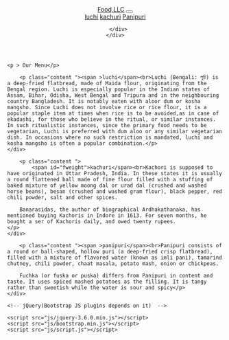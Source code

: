 
<html lang="en">
 <head>
 	<meta charset="utf-8">
 	<meta http-equiv="X-UA-Compatible" content="IE=edge">
 	<meta name="viewport" content="width=device-width, initial-scale=1">
 	<title>Bootstrap Starter Page</title>
 	<link href="https://cdn.jsdelivr.net/npm/bootstrap@5.0.0-beta3/dist/css/bootstrap.min.css" rel="stylesheet" integrity="sha384-eOJMYsd53ii+scO/bJGFsiCZc+5NDVN2yr8+0RDqr0Ql0h+rP48ckxlpbzKgwra6" crossorigin="anonymous">
 	<link rel="stylesheet" href="css/styles.css">
 	<link rel="stylesheet" type="text/css" href='https://fonts.googleapis.com/css?family=Oxygen:400,300,700'>
 </head>
 <body>
<!-- this is header or navigation bar portion-->
 	<header>
 		<nav class="navbar navbar-expand-lg navbar-light bg-light">
  <div class="container-fluid">
    <a class="navbar-brand" href="index.html">Food,LLC</a>
    <!--this is a navigation button-->
   <button class="navbar-toggler d-block d-sm-none" type="button" data-bs-toggle="collapse" data-bs-target="#navbarNavAltMarkup" aria-controls="navbarNavAltMarkup" aria-expanded="true" aria-label="Toggle navigation">
      <span class="navbar-toggler-icon"></span>
    </button>
    <div class="collapse navbar-collapse" id="navbarNavAltMarkup">
      <div class="navbar-nav">
        <a class="nav-link d-block d-sm-none" href="#">luchi</a>
        <a class="nav-link d-block d-sm-none" href="#">kachuri</a>
        <a class="nav-link d-block d-sm-none" href="#">Panipuri</a>
        
      </div>
    </div>
  </div>
</nav>
	</header>
	
	<p > Our Menu</p>
<!-- body part here-->
 <div class="col-lg-12 col-md-12 col-sm-12">
  	<div class="box">
  		
  		<p class="content "><span >luchi</span><br>Luchi (Bengali: লুচি) is a deep-fried flatbread, made of Maida flour, originating from the Bengal region. Luchi is especially popular in the Indian states of Assam, Bihar, Odisha, West Bengal and Tripura and in the neighbouring country Bangladesh. It is notably eaten with aloor dum or kosha mangsho. Since Luchi does not involve rice or rice flour, it is a popular staple item at times when rice is to be avoided,as in case of ekadashi, for those who believe in the ritual, or similar instances. In such ritualistic instances, since the primary food needs to be vegetarian, Luchi is preferred with dum aloo or any similar vegetarian dish. In occasions where no such restriction is mandated, luchi and kosha mangsho is often a popular combination.</p>
  	</div>
  </div>

  <div class="col-lg-12 col-md-12 col-sm-12">
  	<div class="box">
   		
   		<p class="content ">
   			<span id="fweight">kachuri</span><br>Kachori is supposed to have originated in Uttar Pradesh, India. In these states it is usually a round flattened ball made of fine flour filled with a stuffing of baked mixture of yellow moong dal or urad dal (crushed and washed horse beans), besan (crushed and washed gram flour), black pepper, red chili powder, salt and other spices.

		Banarasidas, the author of biographical Ardhakathanaka, has mentioned buying Kachoris in Indore in 1613. For seven months, he bought a ser of Kachoris daily, and owed twenty rupees.
	</p>
  	</div>
  </div>

  <div class="col-lg-12 col-md-12 col-sm-12">
  	<div class="box">
  		
  		<p class="content "><span >panipuri</span><br>Panipuri consists of a round or ball-shaped, hollow puri (a deep-fried crisp flatbread), filled with a mixture of flavored water (known as imli pani), tamarind chutney, chili powder, chaat masala, potato mash, onion or chickpeas.

		Fuchka (or fuska or puska) differs from Panipuri in content and taste. It uses spiced mashed potatoes as the filling. It is tangy rather than sweetish while the water is sour and spicy</p>
  	</div>	
  </div>

	
 	
 	<!-- jQuery(Bootstrap JS plugins depends on it)  -->
 	
 	<script src="js/jquery-3.6.0.min.js"></script>
 	<script src="js/bootstrap.min.js"></script>
 	<script src="js/script.js"></script>
 	
 </body>
 </html>

